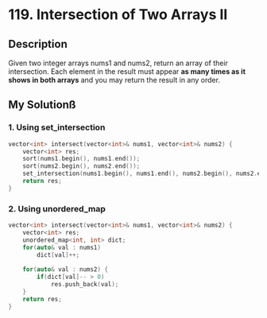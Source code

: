 # 119. Intersection of Two Arrays II

## Description
Given two integer arrays nums1 and nums2, return an array of their intersection. Each element in the result must appear **as many times as it shows in both arrays** and you may return the result in any order.

## My Solutionß

### 1. Using set_intersection
```C++
vector<int> intersect(vector<int>& nums1, vector<int>& nums2) {
    vector<int> res;
    sort(nums1.begin(), nums1.end());
    sort(nums2.begin(), nums2.end());
    set_intersection(nums1.begin(), nums1.end(), nums2.begin(), nums2.end(), back_inserter(res));
    return res;
}
```

### 2. Using unordered_map

```C++
vector<int> intersect(vector<int>& nums1, vector<int>& nums2) {
    vector<int> res;
    unordered_map<int, int> dict;
    for(auto& val : nums1)
        dict[val]++;
    
    for(auto& val : nums2) {
        if(dict[val]-- > 0)
            res.push_back(val);
    }
    return res;
}
```
